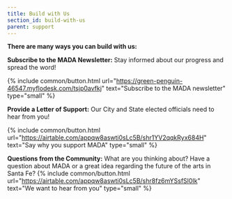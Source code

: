 ```yaml
---
title: Build with Us
section_id: build-with-us
parent: support
---
```


**There are many ways you can build with us:**

**Subscribe to the MADA Newsletter:** Stay informed about our progress and spread the word!

{% include common/button.html url="https://green-penguin-46547.myflodesk.com/tsjp0avfkj" text="Subscribe to the MADA newsletter" type="small" %}

**Provide a Letter of Support:** Our City and State elected officials need to hear from you!

{% include common/button.html url="https://airtable.com/appqw8aswti0sLc5B/shr1YV2qqkRyx684H" text="Say why you support MADA" type="small" %}

**Questions from the Community:** What are you thinking about? Have a question about MADA or a great idea regarding the future of the arts in Santa Fe?
{% include common/button.html url="https://airtable.com/appqw8aswti0sLc5B/shr8fz6mYSsfSl0Ik" text="We want to hear from you" type="small" %}
